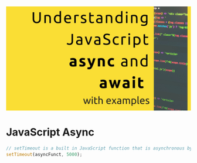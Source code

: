![Screenshot](images/javascript-async-image.jpeg)
# JavaScript Async

```javascript
// setTimeout is a built in JavaScript function that is asynchronous by default
setTimeout(asyncFunct, 5000); 
```